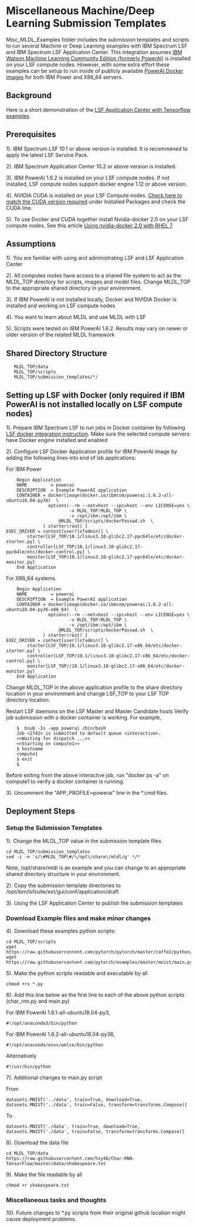 # Miscellaneous Machine/Deep Learning Submission Templates
Misc_MLDL_Examples folder includes the submission templates and scripts to run several Machine or Deep Learning examples with IBM Spectrum LSF and 
IBM Spectrum LSF Application Center.  This integration assumes [IBM Watson Machine Learning Community Edition (formerly PowerAI)]( https://developer.ibm.com/linuxonpower/deep-learning-powerai/releases) is installed on your LSF compute nodes.  However, with some
extra effort these examples can be setup to run inside of publicly available [PowerAI Docker images](https://hub.docker.com/r/ibmcom/powerai) for both IBM Power and X86_64 servers.

## Background
Here is a short demonstration of the [LSF Application Center with Tensorflow examples]( https://www.youtube.com/watch?v=wxeiPBEItJ4&feature=youtu.be)
  
## Prerequisites
1). IBM Spectrum LSF 10.1 or above version is installed.  It is recommened to apply the latest LSF Service Pack.

2). IBM Spectrum Application Center 10.2 or above version is installed.

3). IBM PowerAI 1.6.2 is installed on your LSF compute nodes.  If not installed, LSF compute nodes support docker engine 1.12 or above version.

4). NVIDIA CUDA is installed on your LSF Compute nodes.  [Check here to match the CUDA version required]( https://hub.docker.com/r/ibmcom/powerai/) under Installed Packages and check the CUDA line.

5). To use Docker and CUDA together install Nvidia-docker 2.0 on your LSF compute nodes.  See this article [Using nvidia-docker 2.0 with RHEL 7]( https://developer.ibm.com/linuxonpower/2018/09/19/using-nvidia-docker-2-0-rhel-7/)

## Assumptions
1). You are familiar with using and administrating LSF and LSF Application Center

2). All computes nodes have access to a shared file system to act as the MLDL_TOP directory
   for scripts, images and model files.  Change MLDL_TOP to the appropriate shared directory
   in your environment.

3). If IBM PowerAI is not installed locally, Docker and NVIDIA Docker is installed and working on LSF compute nodes

4). You want to learn about MLDL and use MLDL with LSF

5). Scripts were tested on IBM PowerAI 1.6.2. Results may vary on newer or older version of the related MLDL framework

## Shared Directory Structure

       MLDL_TOP/data
       MLDL_TOP/scripts
       MLDL_TOP/submission_templates/*/

## Setting up LSF with Docker (only required if IBM PowerAI is not installed locally on LSF compute nodes)

1). Prepare IBM Spectrum LSF to run jobs in Docker container by following [LSF docker integration instruction]( https://www.ibm.com/support/knowledgecenter/en/SSWRJV_10.1.0/lsf_docker/lsf_docker_prepare.html). Make sure the selected compute servers have Docker engine installed and enabled
        
2). Configure LSF Docker Application profile for IBM PowerAI image by adding the following lines into end of lsb.applications:

For IBM Power

        Begin Application
        NAME         = powerai
        DESCRIPTION  = Example PowerAI application
        CONTAINER = docker[image(docker.io/ibmcom/powerai:1.6.2-all-ubuntu18.04-py36)  \
                    options(--rm --net=host --ipc=host --env LICENSE=yes \
                            -v MLDL_TOP:MLDL_TOP \
                            -v /opt/ibm:/opt/ibm \
	                    @MLDL_TOP/scripts/dockerPasswd.sh  \
                  ) starter(root) ]
	EXEC_DRIVER = context[user(lsfadmin)] \
    		starter[LSF_TOP/10.1/linux3.10-glibc2.17-ppc64le/etc/docker-starter.py] \
    		controller[LSF_TOP/10.1/linux3.10-glibc2.17-ppc64le/etc/docker-control.py] \
    		monitor[LSF_TOP/10.1/linux3.10-glibc2.17-ppc64le/etc/docker-monitor.py]
        End Application

For X86_64 systems

        Begin Application
        NAME         = powerai
        DESCRIPTION  = Example PowerAI application
        CONTAINER = docker[image(docker.io/ibmcom/powerai:1.6.2-all-ubuntu18.04-py36-x86_64)  \
                    options(--rm --net=host --ipc=host --env LICENSE=yes \
                            -v MLDL_TOP:MLDL_TOP \
                            -v /opt/ibm:/opt/ibm \
	                    @MLDL_TOP/scripts/dockerPasswd.sh  \
                  ) starter(root) ]
	EXEC_DRIVER = context[user(lsfadmin)] \
    		starter[LSF_TOP/10.1/linux3.10-glibc2.17-x86_64/etc/docker-starter.py] \
    		controller[LSF_TOP/10.1/linux3.10-glibc2.17-x86_64/etc/docker-control.py] \
    		monitor[LSF_TOP//10.1/linux3.10-glibc2.17-x86_64/etc/docker-monitor.py]
        End Application

 Change MLDL_TOP in the above application profile to the share directory location in your environment and change LSF_TOP to your LSF TOP directory location.

 Restart LSF daemons on the LSF Master and Master Candidate hosts
 Verify job submission with a docker container is working.  For example,

        $  bsub -Is -app powerai /bin/bash
        Job <2742> is submitted to default queue <interactive>.
        <<Waiting for dispatch ...>>
        <<Starting on compute1>>
        $ hostname
        compute1
        $ exit
        $

  Before exiting from the above interactive job, run "docker ps -a" on compute1 to verify a docker container is running.
  
  3). Uncomment the "APP_PROFILE=powerai" line in the *.cmd files.

## Deployment Steps

### Setup the Submission Templates

1). Change the MLDL_TOP value in the submission template files

    cd MLDL_TOP/submission_templates
    sed -i -e 's/\#MLDL_TOP\#/\/opt\/share\/mldl/g' */*

Note, /opt/share/mldl is an example and you can change to an appropriate shared directory structure in your environment.

2). Copy the submission template directories to /opt/ibm/lsfsuite/ext/gui/conf/application/draft

3). Using the LSF Application Center to publish the submission templates

### Download Example files and make minor changes

4). Download these examples python scripts:

    cd MLDL_TOP/scripts
    wget https://raw.githubusercontent.com/pytorch/pytorch/master/caffe2/python/examples/char_rnn.py
    wget https://raw.githubusercontent.com/pytorch/examples/master/mnist/main.py
             
5). Make the python scripts readable and executable by all

    chmod +rx *.py

6). Add this line below as the first line to each of the above python scripts (char_rnn.py and main.py)

For IBM PowerAI 1.6.1-all-ubuntu18.04-py3,

    #!/opt/anaconda3/bin/python

For IBM PowerAI 1.6.2-all-ubuntu18.04-py36,

    #!/opt/anaconda/envs/wmlce/bin/python

Alternatively

    #!/usr/bin/python

7). Additional changes to main.py script

From

    datasets.MNIST('../data', train=True, download=True,
    datasets.MNIST('../data', train=False, transform=transforms.Compose([

To

    datasets.MNIST('./data', train=True, download=True,
    datasets.MNIST('./data', train=False, transform=transforms.Compose([


8). Download the data file

    cd MLDL_TOP/data
    https://raw.githubusercontent.com/hzy46/Char-RNN-TensorFlow/master/data/shakespeare.txt
   

9). Make the file readable by all

    chmod +r shakespeare.txt
        
### Miscellaneous tasks and thoughts

10). Future changes to *.py scripts from their original github location might cause deployment problems.
